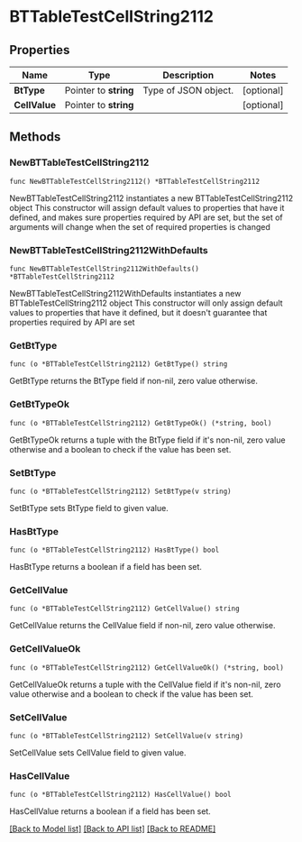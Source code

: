 # BTTableTestCellString2112

## Properties

Name | Type | Description | Notes
------------ | ------------- | ------------- | -------------
**BtType** | Pointer to **string** | Type of JSON object. | [optional] 
**CellValue** | Pointer to **string** |  | [optional] 

## Methods

### NewBTTableTestCellString2112

`func NewBTTableTestCellString2112() *BTTableTestCellString2112`

NewBTTableTestCellString2112 instantiates a new BTTableTestCellString2112 object
This constructor will assign default values to properties that have it defined,
and makes sure properties required by API are set, but the set of arguments
will change when the set of required properties is changed

### NewBTTableTestCellString2112WithDefaults

`func NewBTTableTestCellString2112WithDefaults() *BTTableTestCellString2112`

NewBTTableTestCellString2112WithDefaults instantiates a new BTTableTestCellString2112 object
This constructor will only assign default values to properties that have it defined,
but it doesn't guarantee that properties required by API are set

### GetBtType

`func (o *BTTableTestCellString2112) GetBtType() string`

GetBtType returns the BtType field if non-nil, zero value otherwise.

### GetBtTypeOk

`func (o *BTTableTestCellString2112) GetBtTypeOk() (*string, bool)`

GetBtTypeOk returns a tuple with the BtType field if it's non-nil, zero value otherwise
and a boolean to check if the value has been set.

### SetBtType

`func (o *BTTableTestCellString2112) SetBtType(v string)`

SetBtType sets BtType field to given value.

### HasBtType

`func (o *BTTableTestCellString2112) HasBtType() bool`

HasBtType returns a boolean if a field has been set.

### GetCellValue

`func (o *BTTableTestCellString2112) GetCellValue() string`

GetCellValue returns the CellValue field if non-nil, zero value otherwise.

### GetCellValueOk

`func (o *BTTableTestCellString2112) GetCellValueOk() (*string, bool)`

GetCellValueOk returns a tuple with the CellValue field if it's non-nil, zero value otherwise
and a boolean to check if the value has been set.

### SetCellValue

`func (o *BTTableTestCellString2112) SetCellValue(v string)`

SetCellValue sets CellValue field to given value.

### HasCellValue

`func (o *BTTableTestCellString2112) HasCellValue() bool`

HasCellValue returns a boolean if a field has been set.


[[Back to Model list]](../README.md#documentation-for-models) [[Back to API list]](../README.md#documentation-for-api-endpoints) [[Back to README]](../README.md)


